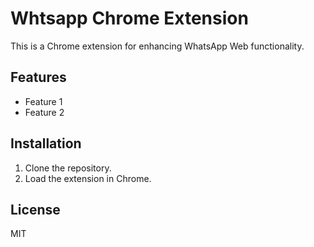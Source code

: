 # Whtsapp Chrome Extension

This is a Chrome extension for enhancing WhatsApp Web functionality.

## Features
- Feature 1
- Feature 2

## Installation
1. Clone the repository.
2. Load the extension in Chrome.

## License
MIT
